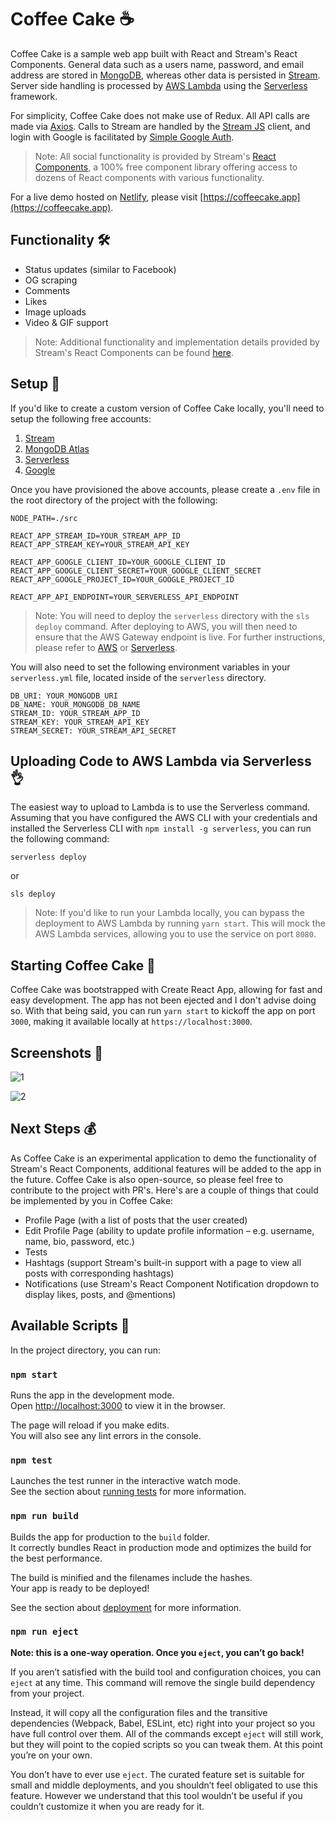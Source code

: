 # Coffee Cake ☕

Coffee Cake is a sample web app built with React and Stream's React Components. General data such as a users name, password, and email address are stored in [MongoDB](https://cloud.mongodb.com), whereas other data is persisted in [Stream](https://getstream.io). Server side handling is processed by [AWS Lambda](https://aws.amazon.com/lambda/) using the [Serverless](https://serverless.com) framework.

For simplicity, Coffee Cake does not make use of Redux. All API calls are made via [Axios](https://github.com/axios/axios). Calls to Stream are handled by the [Stream JS](https://github.com/GetStream/stream-js) client, and login with Google is facilitated by [Simple Google Auth](https://github.com/hepiska/simple-google-auth). 

> Note: All social functionality is provided by Stream's [React Components](https://getstream.io/react-activity-feed/), a 100% free component library offering access to dozens of React components with various functionality.

For a live demo hosted on [Netlify](https://netlify.com), please visit [https://coffeecake.app](https://coffeecake.app).

## Functionality 🛠

-   Status updates (similar to Facebook)
-   OG scraping
-   Comments
-   Likes
-   Image uploads
-   Video & GIF support

> Note: Additional functionality and implementation details provided by Stream's React Components can be found [here](https://getstream.github.io/react-activity-feed/).

## Setup 🔌

If you'd like to create a custom version of Coffee Cake locally, you'll need to setup the following free accounts:

1. [Stream](https://getstream.io)
2. [MongoDB Atlas](https://cloud.mongodb.com)
3. [Serverless](https://dashboard.serverless.com)
4. [Google](https://google.com)

Once you have provisioned the above accounts, please create a `.env` file in the root directory of the project with the following:

```
NODE_PATH=./src

REACT_APP_STREAM_ID=YOUR_STREAM_APP_ID
REACT_APP_STREAM_KEY=YOUR_STREAM_API_KEY

REACT_APP_GOOGLE_CLIENT_ID=YOUR_GOOGLE_CLIENT_ID
REACT_APP_GOOGLE_CLIENT_SECRET=YOUR_GOOGLE_CLIENT_SECRET
REACT_APP_GOOGLE_PROJECT_ID=YOUR_GOOGLE_PROJECT_ID

REACT_APP_API_ENDPOINT=YOUR_SERVERLESS_API_ENDPOINT
```

> Note: You will need to deploy the `serverless` directory with the `sls deploy` command. After deploying to AWS, you will then need to ensure that the AWS Gateway endpoint is live. For further instructions, please refer to [AWS](https://aws.amazon.com) or [Serverless](https://serverless.com).

You will also need to set the following environment variables in your `serverless.yml` file, located inside of the `serverless` directory.

```
DB_URI: YOUR_MONGODB_URI
DB_NAME: YOUR_MONGODB_DB_NAME
STREAM_ID: YOUR_STREAM_APP_ID
STREAM_KEY: YOUR_STREAM_API_KEY
STREAM_SECRET: YOUR_STREAM_API_SECRET
```

## Uploading Code to AWS Lambda via Serverless 👌

The easiest way to upload to Lambda is to use the Serverless command. Assuming that you have configured the AWS CLI with your credentials and installed the Serverless CLI with `npm install -g serverless`, you can run the following command:

```
serverless deploy
```

or

```
sls deploy
```

> Note: If you'd like to run your Lambda locally, you can bypass the deployment to AWS Lambda by running `yarn start`. This will mock the AWS Lambda services, allowing you to use the service on port `8080`.

## Starting Coffee Cake 🚀

Coffee Cake was bootstrapped with Create React App, allowing for fast and easy development. The app has not been ejected and I don't advise doing so. With that being said, you can run `yarn start` to kickoff the app on port `3000`, making it available locally at `https://localhost:3000`.

## Screenshots 📸

![1](https://i.imgur.com/XrgolAl.png)

![2](https://i.imgur.com/sA2ryCr.png)

## Next Steps 💰

As Coffee Cake is an experimental application to demo the functionality of Stream's React Components, additional features will be added to the app in the future. Coffee Cake is also open-source, so please feel free to contribute to the project with PR's. Here's are a couple of things that could be implemented by you in Coffee Cake:

-   Profile Page (with a list of posts that the user created)
-   Edit Profile Page (ability to update profile information – e.g. username, name, bio, password, etc.)
-   Tests
-   Hashtags (support Stream's built-in support with a page to view all posts with corresponding hashtags)
-   Notifications (use Stream's React Component Notification dropdown to display likes, posts, and @mentions)

## Available Scripts 📜

In the project directory, you can run:

### `npm start`

Runs the app in the development mode.<br>
Open [http://localhost:3000](http://localhost:3000) to view it in the browser.

The page will reload if you make edits.<br>
You will also see any lint errors in the console.

### `npm test`

Launches the test runner in the interactive watch mode.<br>
See the section about [running tests](https://facebook.github.io/create-react-app/docs/running-tests) for more information.

### `npm run build`

Builds the app for production to the `build` folder.<br>
It correctly bundles React in production mode and optimizes the build for the best performance.

The build is minified and the filenames include the hashes.<br>
Your app is ready to be deployed!

See the section about [deployment](https://facebook.github.io/create-react-app/docs/deployment) for more information.

### `npm run eject`

**Note: this is a one-way operation. Once you `eject`, you can’t go back!**

If you aren’t satisfied with the build tool and configuration choices, you can `eject` at any time. This command will remove the single build dependency from your project.

Instead, it will copy all the configuration files and the transitive dependencies (Webpack, Babel, ESLint, etc) right into your project so you have full control over them. All of the commands except `eject` will still work, but they will point to the copied scripts so you can tweak them. At this point you’re on your own.

You don’t have to ever use `eject`. The curated feature set is suitable for small and middle deployments, and you shouldn’t feel obligated to use this feature. However we understand that this tool wouldn’t be useful if you couldn’t customize it when you are ready for it.
